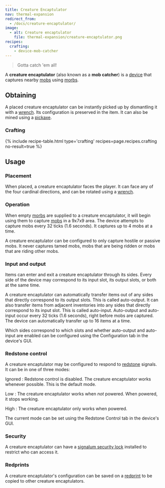 ```yaml
---
title: Creature Encaptulator
nav: thermal-expansion
redirect_from:
  - /docs/creature-encaptulator/
image:
  - alt: Creature encaptulator
    file: thermal-expansion/creature-encaptulator.png
recipes:
  crafting:
    - device-mob-catcher
---
```


> Gotta catch 'em all!


A **creature encaptulator** (also known as a **mob catcher**) is a
[device](/docs/thermal-expansion/devices/) that captures nearby
[mobs](https://minecraft.gamepedia.com/Mob) using [morbs](/docs/thermal-expansion/morb/).


Obtaining
---------

A placed creature encaptulator can be instantly picked up by dismantling it with
a [wrench](/docs/wrenches/). Its configuration is preserved in the item. It can
also be mined using a [pickaxe](https://minecraft.gamepedia.com/Pickaxe).

### Crafting
{% include recipe-table.html type='crafting' recipes=page.recipes.crafting no-result=true %}


Usage
-----

### Placement
When placed, a creature encaptulator faces the player. It can face any of the
four cardinal directions, and can be rotated using a [wrench](/docs/wrenches/).

### Operation
When empty [morbs](/docs/thermal-expansion/morb/) are supplied to a creature encaptulator, it will
begin using them to capture [mobs](https://minecraft.gamepedia.com/Mob) in a
9x7x9 area. The device attempts to capture mobs every 32 ticks (1.6 seconds). It
captures up to 4 mobs at a time.

A creature encaptulator can be configured to only capture hostile or passive
mobs. It never captures tamed mobs, mobs that are being ridden or mobs that are
riding other mobs.

### Input and output
Items can enter and exit a creature encaptulator through its sides. Every side
of the device may correspond to its input slot, its output slots, or both at the
same time.

A creature encaptulator can automatically transfer items out of any sides that
directly correspond to its output slots. This is called auto-output. It can also
transfer items from adjacent inventories into any sides that directly correspond
to its input slot. This is called auto-input. Auto-output and auto-input occur
every 32 ticks (1.6 seconds), right before mobs are captured. The device can
automatically transfer up to 16 items at a time.

Which sides correspond to which slots and whether auto-output and auto-input are
enabled can be configured using the Configuration tab in the device's GUI.

### Redstone control
A creature encaptulator may be configured to respond to
[redstone](https://minecraft.gamepedia.com/Redstone) signals. It can be in one
of three modes:

Ignored
: Redstone control is disabled. The creature encaptulator works whenever
possible. This is the default mode.

Low
: The creature encaptulator works when *not* powered. When powered, it stops
working.

High
: The creature encaptulator only works when powered.

The current mode can be set using the Redstone Control tab in the device's GUI.

### Security
A creature encaptulator can have a [signalum security
lock](/docs/thermal-foundation/signalum-security-lock/) installed to restrict who can access it.

### Redprints
A creature encaptulator's configuration can be saved on a
[redprint](/docs/thermal-foundation/redprint/) to be copied to other creature encaptulators.
